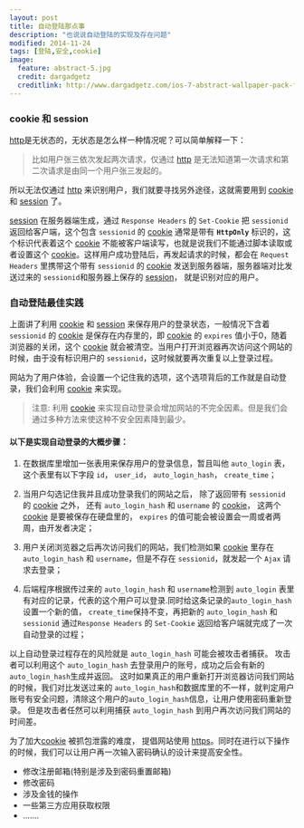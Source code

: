 ```yaml
---
layout: post
title: 自动登陆那点事
description: "也说说自动登陆的实现及存在问题"
modified: 2014-11-24
tags: [登陆,安全,cookie]
image:
  feature: abstract-5.jpg
  credit: dargadgetz
  creditlink: http://www.dargadgetz.com/ios-7-abstract-wallpaper-pack-for-iphone-5-and-ipod-touch-retina/
---
```


### cookie 和 session

[http][http]是无状态的，无状态是怎么样一种情况呢？可以简单解释一下：

> 比如用户张三依次发起两次请求，仅通过 [http][http]
> 是无法知道第一次请求和第二次请求是由同一个用户张三发起的。
<!-- more -->

所以无法仅通过 [http][http] 来识别用户，我们就要寻找另外途径，这就需要用到 [cookie][cookie] 和 [session][session] 了。

[session][session] 在服务器端生成，通过 `Response Headers` 的 `Set-Cookie` 把 `sessionid`返回给客户端，这个包含 `sessionid` 的 [cookie][cookie] 通常是带有 **`HttpOnly`** 标识的，这个标识代表着这个 [cookie][cookie] 不能被客户端读写，也就是说我们不能通过脚本读取或者设置这个 [cookie][cookie]。这样用户成功登陆后，再发起请求的时候，都会在 `Request Headers` 里携带这个带有 `sessionid`
的 [cookie][cookie] 发送到服务器端，服务器端对比发送过来的 `sessionid`和服务器上保存的 [session][session]， 就是识别对应的用户。

### 自动登陆最佳实践

上面讲了利用 [cookie][cookie] 和 [session][session] 来保存用户的登录状态，一般情况下含着`sessionid` 的 [cookie][cookie] 是保存在内存里的，即 [cookie][cookie] 的 `expires` 值小于0，随着浏览器的关闭，这个 [cookie][cookie] 就会被清空。当用户打开浏览器再次访问这个网站的时候，由于没有标识用户的 `sessionid`，这时候就要再次重复以上登录过程。

网站为了用户体验，会设置一个记住我的选项，这个选项背后的工作就是自动登录，我们会利用 [cookie][cookie] 来实现。

> 注意: 利用 [cookie][cookie] 来实现自动登录会增加网站的不完全因素。但是我们会通过多种方法来使这种不安全因素降到最少。

#### 以下是实现自动登录的大概步骤：

1. 在数据库里增加一张表用来保存用户的登录信息，暂且叫他 `auto_login` 表，这个表里有以下字段 `id`， `user_id`， `auto_login_hash`， `create_time`；

2. 当用户勾选记住我并且成功登录我们的网站之后， 除了返回带有 `sessionid` 的 [cookie][cookie] 之外， 还有 `auto_login_hash` 和 `username` 的 [cookie][cookie]， 这两个 [cookie][cookie] 是要被保存在硬盘里的， `expires` 的值可能会被设置会一周或者两周，由开发者决定；

3. 用户关闭浏览器之后再次访问我们的网站，我们检测如果 [cookie][cookie] 里存在 `auto_login_hash` 和 `username`，但是不存在 `sessionid`，就发起一个 `Ajax` 请求去登录；

4. 后端程序根据传过来的 `auto_login_hash` 和 `username`检测到 `auto_login` 表里有对应的记录，代表的这个用户可以登录.同时给这条记录的`auto_login_hash`设置一个新的值， `create_time`保持不变，再把新的 `auto_login_hash` 和 `sessionid` 通过`Response Headers` 的 `Set-Cookie` 返回给客户端就完成了一次自动登录的过程；

以上自动登录过程存在的风险就是 `auto_login_hash` 可能会被攻击者捕获。
攻击者可以利用这个 `auto_login_hash` 去登录用户的账号，成功之后会有新的 `auto_login_hash`生成并返回。
这时如果真正的用户重新打开浏览器访问我们网站的时候，我们对比发送过来的 `auto_login_hash`和数据库里的不一样，就判定用户账号有安全问题，清除这个用户的`auto_login_hash`信息，让用户使用密码重新登录。
但是攻击者任然可以利用捕获 `auto_login_hash` 到用户再次访问我们网站的时间差。

为了加大[cookie][cookie] 被抓包泄露的难度， 提倡网站使用 [https][https]。同时在进行以下操作的时候，我们可以让用户再一次输入密码确认的设计来提高安全性。

* 修改注册邮箱(特别是涉及到密码重置邮箱)
* 修改密码
* 涉及金钱的操作
* 一些第三方应用获取权限
* .......


[cookie]: http://en.wikipedia.org/wiki/HTTP_cooki "cookie"
[session]: http://en.wikipedia.org/wiki/Session_(computer_science) "session"
[http]: http://en.wikipedia.org/wiki/Hypertext_Transfer_Protocol "http"
[https]: http://en.wikipedia.org/wiki/HTTP_Secure "https"
